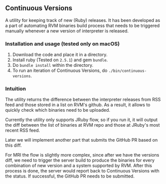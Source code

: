 ## Continuous Versions
A utility for keeping track of new (Ruby) releases. 
It has been developed as a part of automating RVM binaries build process 
that needs to be triggered manually whenever a new version of interpreter 
is released.

### Installation and usage (tested only on macOS)

1. Download the code and place it in a directory.
2. Install ruby (Tested on `2.5.1`) and gem `bundle`.
3. Do `bundle install` within the directory.
4. To run an iteration of Continuous Versions, do `./bin/continuous-versions`.

### Intuition
The utility returns the difference between the interpreter releases from RSS feed and 
those stored in a list on RVM's github. As a result, it allows to quickly check which 
binaries need to be uploaded.

Currently the utility only supports JRuby flow, so if you run it, it will output the diff
between the list of binaries at RVM repo and those at JRuby's most recent RSS feed.

Later we will implement another part that submits the GitHub PR based on this diff.

For MRI the flow is slightly more complex, since after we have the versions diff, we need to 
trigger the server build to produce the binaries for every combination of new version and a
system supported by RVM. After this process is done, the server would report back to 
Continuous Versions with the status. If successful, the GitHub PR needs to be submitted.
